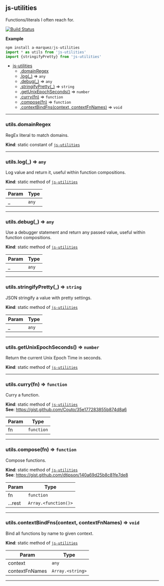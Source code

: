 <a name="module_js-utilities"></a>

## js-utilities
Functions/literals I often reach for.

[![Build Status](https://img.shields.io/travis/a-marquez/js-utilities/master.svg?style=flat-square)](https://travis-ci.org/a-marquez/js-utilities)

**Example**  
```js
npm install a-marquez/js-utilities
import * as utils from 'js-utilities'
import {stringifyPretty} from 'js-utilities'
```

* [js-utilities](#module_js-utilities)
    * [.domainRegex](#module_js-utilities.domainRegex)
    * [.log(_)](#module_js-utilities.log) ⇒ <code>any</code>
    * [.debug(_)](#module_js-utilities.debug) ⇒ <code>any</code>
    * [.stringifyPretty(_)](#module_js-utilities.stringifyPretty) ⇒ <code>string</code>
    * [.getUnixEpochSeconds()](#module_js-utilities.getUnixEpochSeconds) ⇒ <code>number</code>
    * [.curry(fn)](#module_js-utilities.curry) ⇒ <code>function</code>
    * [.compose(fn)](#module_js-utilities.compose) ⇒ <code>function</code>
    * [.contextBindFns(context, contextFnNames)](#module_js-utilities.contextBindFns) ⇒ <code>void</code>


* * *

<a name="module_js-utilities.domainRegex"></a>

### utils.domainRegex
RegEx literal to match domains.

**Kind**: static constant of [<code>js-utilities</code>](#module_js-utilities)  

* * *

<a name="module_js-utilities.log"></a>

### utils.log(_) ⇒ <code>any</code>
Log value and return it, useful within function compositions.

**Kind**: static method of [<code>js-utilities</code>](#module_js-utilities)  

| Param | Type |
| --- | --- |
| _ | <code>any</code> | 


* * *

<a name="module_js-utilities.debug"></a>

### utils.debug(_) ⇒ <code>any</code>
Use a debugger statement and return any passed value, useful within function compositions.

**Kind**: static method of [<code>js-utilities</code>](#module_js-utilities)  

| Param | Type |
| --- | --- |
| _ | <code>any</code> | 


* * *

<a name="module_js-utilities.stringifyPretty"></a>

### utils.stringifyPretty(_) ⇒ <code>string</code>
JSON stringify a value with pretty settings.

**Kind**: static method of [<code>js-utilities</code>](#module_js-utilities)  

| Param | Type |
| --- | --- |
| _ | <code>any</code> | 


* * *

<a name="module_js-utilities.getUnixEpochSeconds"></a>

### utils.getUnixEpochSeconds() ⇒ <code>number</code>
Return the current Unix Epoch Time in seconds.

**Kind**: static method of [<code>js-utilities</code>](#module_js-utilities)  

* * *

<a name="module_js-utilities.curry"></a>

### utils.curry(fn) ⇒ <code>function</code>
Curry a function.

**Kind**: static method of [<code>js-utilities</code>](#module_js-utilities)  
**See**: https://gist.github.com/Couto/35e177283855b874d8a6  

| Param | Type |
| --- | --- |
| fn | <code>function</code> | 


* * *

<a name="module_js-utilities.compose"></a>

### utils.compose(fn) ⇒ <code>function</code>
Compose functions.

**Kind**: static method of [<code>js-utilities</code>](#module_js-utilities)  
**See**: https://gist.github.com/dtipson/140a69d25b8c81fe7de8  

| Param | Type |
| --- | --- |
| fn | <code>function</code> | 
| ...rest | <code>Array.&lt;function()&gt;</code> | 


* * *

<a name="module_js-utilities.contextBindFns"></a>

### utils.contextBindFns(context, contextFnNames) ⇒ <code>void</code>
Bind all functions by name to given context.

**Kind**: static method of [<code>js-utilities</code>](#module_js-utilities)  

| Param | Type |
| --- | --- |
| context | <code>any</code> | 
| contextFnNames | <code>Array.&lt;string&gt;</code> | 


* * *


